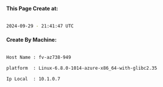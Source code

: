 
   
#### This Page Create at:

```bash

2024-09-29 - 21:41:47 UTC

```

#### Create By Machine:

```bash

Host Name : fv-az738-949

platform  : Linux-6.8.0-1014-azure-x86_64-with-glibc2.35

Ip Local  : 10.1.0.7

```

